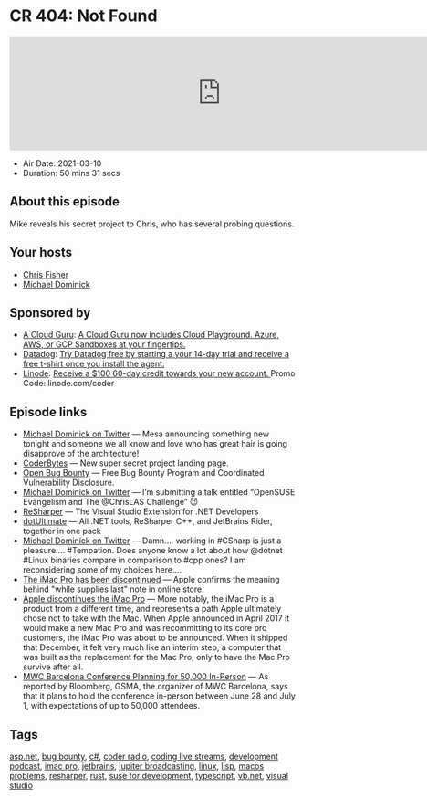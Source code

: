# CR 404: Not Found

<iframe src="https://player.fireside.fm/v2/MLf2ZzhC+5JGsAmud?theme=dark" width="740" height="200" frameborder="0" scrolling="no"></iframe>

* Air Date: 2021-03-10
* Duration: 50 mins 31 secs

## About this episode

Mike reveals his secret project to Chris, who has several probing questions.

## Your hosts
* [Chris Fisher](https://coder.show/hosts/chrislas)
* [Michael Dominick](https://coder.show/hosts/michael)

## Sponsored by

  * [A Cloud Guru](https://acloudguru.com): [A Cloud Guru now includes Cloud Playground. Azure, AWS, or GCP Sandboxes at your fingertips.](https://acloudguru.com)
  * [Datadog](http://datadog.com/coderradio): [Try Datadog free by starting a your 14-day trial and receive a free t-shirt once you install the agent.](http://datadog.com/coderradio)
  * [Linode](https://linode.com/coder): [Receive a $100 60-day credit towards your new account. ](https://linode.com/coder) Promo Code: linode.com/coder



## Episode links

  * [Michael Dominick on Twitter](https://twitter.com/dominucco/status/1368921734708158465 "Michael Dominick on Twitter") — Mesa announcing something new tonight and someone we all know and love who has great hair is going disapprove of the architecture! 
  * [CoderBytes](https://coderbytes.herokuapp.com/ "CoderBytes") — New super secret project landing page.
  * [Open Bug Bounty](https://www.openbugbounty.org/ "Open Bug Bounty") — Free Bug Bounty Program and Coordinated Vulnerability Disclosure.
  * [Michael Dominick on Twitter](https://twitter.com/dominucco/status/1368920303242477588 "Michael Dominick on Twitter") — I’m submitting a talk entitled “OpenSUSE Evangelism and The @ChrisLAS Challenge” 😈
  * [ReSharper](https://www.jetbrains.com/resharper/ "ReSharper") — The Visual Studio Extension for .NET Developers
  * [dotUltimate](https://www.jetbrains.com/dotnet/ "dotUltimate") — All .NET tools, ReSharper C++, and JetBrains Rider, together in one pack 
  * [Michael Dominick on Twitter](https://twitter.com/dominucco/status/1368613894164516868 "Michael Dominick on Twitter") — Damn.... working in #CSharp is just a pleasure.... #Tempation. Does anyone know a lot about how @dotnet #Linux binaries compare in comparison to #cpp ones? I am reconsidering some of my choices here....
  * [The iMac Pro has been discontinued](https://arstechnica.com/gadgets/2021/03/the-imac-pro-has-been-discontinued/ "The iMac Pro has been discontinued") — Apple confirms the meaning behind "while supplies last" note in online store.
  * [Apple discontinues the iMac Pro](https://sixcolors.com/post/2021/03/goodbye-parallel-timeline-apple-discontinues-the-imac-pro/ "Apple discontinues the iMac Pro") — More notably, the iMac Pro is a product from a different time, and represents a path Apple ultimately chose not to take with the Mac. When Apple announced in April 2017 it would make a new Mac Pro and was recommitting to its core pro customers, the iMac Pro was about to be announced. When it shipped that December, it felt very much like an interim step, a computer that was built as the replacement for the Mac Pro, only to have the Mac Pro survive after all. 
  * [MWC Barcelona Conference Planning for 50,000 In-Person](https://www.macrumors.com/2021/03/08/mwc-barcelona-in-person/ "MWC Barcelona Conference Planning for 50,000 In-Person") — As reported by Bloomberg, GSMA, the organizer of MWC Barcelona, says that it plans to hold the conference in-person between June 28 and July 1, with expectations of up to 50,000 attendees.



## Tags

[asp.net](https://coder.show/tags/asp.net), [bug bounty](https://coder.show/tags/bug%20bounty), [c#](https://coder.show/tags/c%23), [coder radio](https://coder.show/tags/coder%20radio), [coding live streams](https://coder.show/tags/coding%20live%20streams), [development podcast](https://coder.show/tags/development%20podcast), [imac pro](https://coder.show/tags/imac%20pro), [jetbrains](https://coder.show/tags/jetbrains), [jupiter broadcasting](https://coder.show/tags/jupiter%20broadcasting), [linux](https://coder.show/tags/linux), [lisp](https://coder.show/tags/lisp), [macos problems](https://coder.show/tags/macos%20problems), [resharper](https://coder.show/tags/resharper), [rust](https://coder.show/tags/rust), [suse for development](https://coder.show/tags/suse%20for%20development), [typescript](https://coder.show/tags/typescript), [vb.net](https://coder.show/tags/vb.net), [visual studio](https://coder.show/tags/visual%20studio)